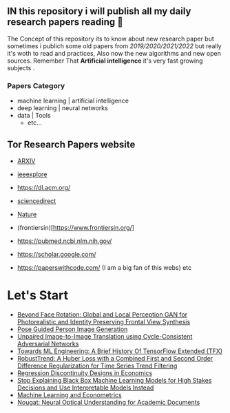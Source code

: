 
##  IN this repository i will publish all my daily research papers reading 📖 
The Concept of this repository its to know about new research paper but sometimes i publich some old papers from *2019/2020/2021/2022* but really it's woth to read and practices, Also now the new algorithms and new open sources.
Remember That **Artificial intelligence** it's very fast growing subjects .


### Papers Category 

- machine learning | artificial intelligence 
- deep learning | neural networks 
- data | Tools
     - etc...
## Tor Research Papers website

- [ARXIV](https://arxiv.org/)

- [ieeexplore](https://ieeexplore.ieee.org/Xplore/home.jsp)

- https://dl.acm.org/

- [sciencedirect](https://www.sciencedirect.com/) 

- [Nature](https://www.nature.com/srep/)

- (frontiersin)[https://www.frontiersin.org/]
  
- https://pubmed.ncbi.nlm.nih.gov/
  
- https://scholar.google.com/
  
- https://paperswithcode.com/ (I am a big fan of this webs)
etc 

# **Let's Start**
- [Beyond Face Rotation: Global and Local Perception GAN for Photorealistic and Identity Preserving Frontal View Synthesis](https://arxiv.org/abs/1704.04086)
- [Pose Guided Person Image Generation](https://arxiv.org/abs/1705.09368)
- [Unpaired Image-to-Image Translation using Cycle-Consistent Adversarial Networks](https://arxiv.org/abs/1703.10593)
- [Towards ML Engineering: A Brief History Of TensorFlow Extended (TFX)](https://arxiv.org/ftp/arxiv/papers/2010/2010.02013.pdf)
- [RobustTrend: A Huber Loss with a Combined First and Second Order Difference Regularization for Time Series Trend Filtering](https://arxiv.org/abs/1906.03751)
- [Regression Discontinuity Designs in Economics](https://www.princeton.edu/~davidlee/wp/RDDEconomics.pdf)
- [Stop Explaining Black Box Machine Learning Models for High Stakes Decisions and Use Interpretable Models Instead](https://arxiv.org/pdf/1811.10154.pdf)
- [Machine Learning and Econometrics](https://web.stanford.edu/class/ee380/Abstracts/140129-slides-Machine-Learning-and-Econometrics.pdf)
- [Nougat: Neural Optical Understanding for Academic Documents](https://arxiv.org/pdf/2308.13418v1.pdf)
